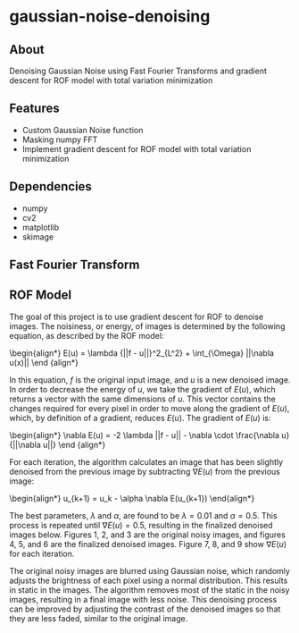 # gaussian-noise-denoising
## About
Denoising Gaussian Noise using Fast Fourier Transforms and gradient descent for ROF model with total variation minimization

## Features
* Custom Gaussian Noise function
* Masking numpy FFT
* Implement gradient descent for ROF model with total variation minimization

## Dependencies
* numpy
* cv2
* matplotlib
* skimage

## Fast Fourier Transform

## ROF Model
The goal of this project is to use gradient descent for ROF to denoise images. The noisiness, or energy, of images is determined by the following equation, as described by the ROF model:

\begin{align*}
E(u) = \lambda {||f - u||}^2_{L^2} + \int_{\Omega} ||\nabla u(x)||
\end {align*}

In this equation, $f$ is the original input image, and $u$ is a new denoised image. In order to decrease the energy of $u$, we take the gradient of $E(u)$, which returns a vector with the same dimensions of $u$. This vector contains the changes required for every pixel in order to move along the gradient of $E(u)$, which, by definition of a gradient, reduces $E(u)$. The gradient of $E(u)$ is:

\begin{align*}
\nabla E(u) = -2 \lambda ||f - u|| - \nabla \cdot \frac{\nabla u}{||\nabla u||}
\end {align*}

For each iteration, the algorithm calculates an image that has been slightly denoised from the previous image by subtracting $\nabla E(u)$ from the previous image:

\begin{align*}
u_{k+1} = u_k - \alpha \nabla E(u_{k+1})
\end{align*}

The best parameters, $\lambda$ and $\alpha$, are found to be $\lambda = 0.01$ and $\alpha = 0.5$. This process is repeated until $\nabla E(u) = 0.5$, resulting in the finalized denoised images below. Figures 1, 2, and 3 are the original noisy images, and figures 4, 5, and 6 are the finalized denoised images. Figure 7, 8, and 9 show  $\nabla E(u)$ for each iteration. 

The original noisy images are blurred using Gaussian noise, which randomly adjusts the brightness of each pixel using a normal distribution. This results in static in the images. The algorithm  removes most of the static in the noisy images, resulting in a final image with less noise. This denoising process can be improved by adjusting the contrast of the denoised images so that they are less faded, similar to the original image.
